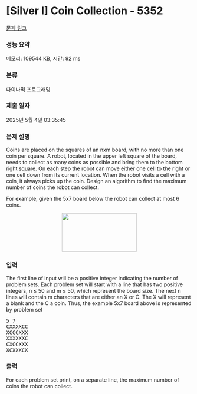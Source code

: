 # [Silver I] Coin Collection - 5352 

[문제 링크](https://www.acmicpc.net/problem/5352) 

### 성능 요약

메모리: 109544 KB, 시간: 92 ms

### 분류

다이나믹 프로그래밍

### 제출 일자

2025년 5월 4일 03:35:45

### 문제 설명

<p>Coins are placed on the squares of an nxm board, with no more than one coin per square. A robot, located in the upper left square of the board, needs to collect as many coins as possible and bring them to the bottom right square. On each step the robot can move either one cell to the right or one cell down from its current location. When the robot visits a cell with a coin, it always picks up the coin. Design an algorithm to find the maximum number of coins the robot can collect.</p>

<p>For example, given the 5x7 board below the robot can collect at most 6 coins.</p>

<p style="text-align: center;"><img alt="" src="https://upload.acmicpc.net/ba0d92f4-f6e2-4865-a876-cb0ffdbc0a4d/-/preview/" style="width: 203px; height: 105px;"></p>

### 입력 

 <p>The first line of input will be a positive integer indicating the number of problem sets. Each problem set will start with a line that has two positive integers, n ≤ 50 and m ≤ 50, which represent the board size. The next n lines will contain m characters that are either an X or C. The X will represent a blank and the C a coin. Thus, the example 5x7 board above is represented by problem set</p>

<pre>5 7
CXXXXCC
XCCCXXX
XXXXXXC
CXCCXXX
XCXXXCX</pre>

### 출력 

 <p>For each problem set print, on a separate line, the maximum number of coins the robot can collect.</p>

